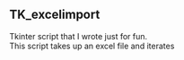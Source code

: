## TK_excelimport
Tkinter script that I wrote just for fun.  
This script takes up an excel file and iterates
